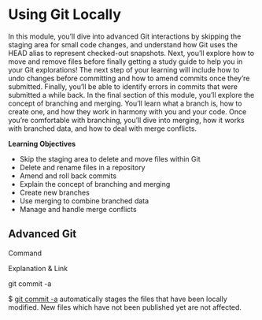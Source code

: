 # Using Git Locally

In this module, you’ll dive into advanced Git interactions by skipping the staging area for small code changes, and understand how Git uses the HEAD alias to represent checked-out snapshots. Next, you’ll explore how to move and remove files before finally getting a study guide to help you in your Git explorations! The next step of your learning will include how to undo changes before committing and how to amend commits once they’re submitted. Finally, you’ll be able to identify errors in commits that were submitted a while back. In the final section of this module, you’ll explore the concept of branching and merging. You’ll learn what a branch is, how to create one, and how they work in harmony with you and your code. Once you’re comfortable with branching, you’ll dive into merging, how it works with branched data, and how to deal with merge conflicts.

**Learning Objectives**

- Skip the staging area to delete and move files within Git
- Delete and rename files in a repository
- Amend and roll back commits
- Explain the concept of branching and merging
- Create new branches
- Use merging to combine branched data
- Manage and handle merge conflicts

## Advanced Git

Command

Explanation & Link

git commit -a

$ [git commit -a](https://git-scm.com/docs/git-commit#Documentation/git-commit.txt---all)
automatically stages the files that have been locally modified. New files which have not been published yet are not affected.
